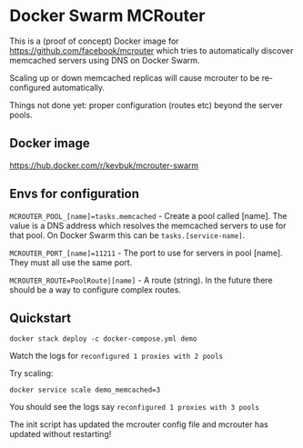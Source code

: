 # Docker Swarm MCRouter

This is a (proof of concept) Docker image for https://github.com/facebook/mcrouter which tries to automatically discover memcached servers using DNS on Docker Swarm.

Scaling up or down memcached replicas will cause mcrouter to be re-configured automatically.

Things not done yet: proper configuration (routes etc) beyond the server pools.

## Docker image

https://hub.docker.com/r/kevbuk/mcrouter-swarm

## Envs for configuration 

`MCROUTER_POOL_[name]=tasks.memcached` - Create a pool called [name]. The value is a DNS address which resolves the memcached servers to use for that pool. On Docker Swarm this can be `tasks.[service-name]`.

`MCROUTER_PORT_[name]=11211` - The port to use for servers in pool [name]. They must all use the same port.

`MCROUTER_ROUTE=PoolRoute|[name]` - A route (string). In the future there should be a way to configure complex routes.

## Quickstart

`docker stack deploy -c docker-compose.yml demo`

Watch the logs for `reconfigured 1 proxies with 2 pools`

Try scaling:

`docker service scale demo_memcached=3`

You should see the logs say `reconfigured 1 proxies with 3 pools`

The init script has updated the mcrouter config file and mcrouter has updated without restarting!